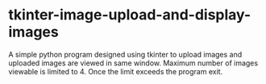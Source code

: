 # tkinter-image-upload-and-display-images
A simple python program  designed using tkinter to upload images and uploaded images are viewed in same window. Maximum number of images viewable is limited to 4. Once the limit exceeds the program exit.
